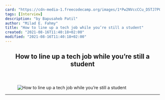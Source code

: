 ```yaml
---
card: "https://cdn-media-1.freecodecamp.org/images/1*Pw2NVccCCu_D5TJ7PQOimw.jpeg"
tags: [Interview]
description: "by Bapusaheb Patil"
author: "Milad E. Fahmy"
title: "How to line up a tech job while you’re still a student"
created: "2021-08-16T11:40:18+02:00"
modified: "2021-08-16T11:40:18+02:00"
---
```

<div class="site-wrapper">
<main id="site-main" class="site-main outer">
<div class="inner">
<article class="post-full post tag-interview tag-jobs tag-technology tag-mobile-app-development tag-programming ">
<header class="post-full-header">
<h1 class="post-full-title">How to line up a tech job while you’re still a student</h1>
</header>
<figure class="post-full-image">
<picture>
<source media="(max-width: 700px)" sizes="1px" srcset="data:image/gif;base64,R0lGODlhAQABAIAAAAAAAP///yH5BAEAAAAALAAAAAABAAEAAAIBRAA7 1w">
<source media="(min-width: 701px)" sizes="(max-width: 800px) 400px,
(max-width: 1170px) 700px,
1400px" srcset="https://cdn-media-1.freecodecamp.org/images/1*Pw2NVccCCu_D5TJ7PQOimw.jpeg 300w,
https://cdn-media-1.freecodecamp.org/images/1*Pw2NVccCCu_D5TJ7PQOimw.jpeg 600w,
https://cdn-media-1.freecodecamp.org/images/1*Pw2NVccCCu_D5TJ7PQOimw.jpeg 1000w,
https://cdn-media-1.freecodecamp.org/images/1*Pw2NVccCCu_D5TJ7PQOimw.jpeg 2000w">
<img onerror="this.style.display='none'" src="https://cdn-media-1.freecodecamp.org/images/1*Pw2NVccCCu_D5TJ7PQOimw.jpeg" alt="How to line up a tech job while you’re still a student">
</picture>
</figure>
<section class="post-full-content">
<div class="post-content medium-migrated-article">
</div>
<hr>
</section>
</article>
</div>
</main>
</div>
<!-- Google Tag Manager (noscript) -->
<!-- End Google Tag Manager (noscript) -->
